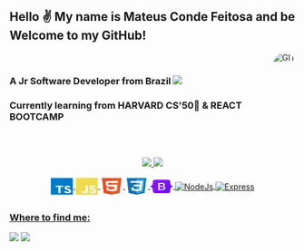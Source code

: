 ## Hello ✌ My name is Mateus Conde Feitosa and be Welcome to my GitHub!

<div>
 <img align="right" alt="GIT" height="150" style="border-radius:50px;" src="https://media0.giphy.com/media/3og0INk5eeMIelzqBG/giphy.gif?cid=ecf05e47r97sl531mlo1n2syb09vbw9nbpnor3jdqq8kzpsh&rid=giphy.gif&ct=g">
 <br>
 <h3>A Jr Software Developer from Brazil <img src="https://icons.iconarchive.com/icons/wikipedia/flags/1024/BR-Brazil-Flag-icon.png" width="20 style="vertical-align: bottom"/>   </h3>
  <h3> Currently learning from HARVARD CS'50🌱 & REACT BOOTCAMP </h3>
</div>
  
 <br>
  
  ##
  
<div align="center">
  <a href="https://github.com/mateuscondefeitosa">
  <img height="165em" src="https://github-readme-stats.vercel.app/api?username=mateuscondefeitosa&show_icons=true&theme=tokyonight&include_all_commits=true&count_private=true"/>
  <img height="165em" src="https://github-readme-stats.vercel.app/api/top-langs/?username=mateuscondefeitosa&layout=compact&langs_count=7&theme=tokyonight"/>
</div>
<div style="display: inline_block" align="center"><br>
  <img align="center" alt="Ts" height="30" width="40" src="https://raw.githubusercontent.com/devicons/devicon/master/icons/typescript/typescript-plain.svg">
  <img align="center" alt="Js" height="30" width="40" src="https://raw.githubusercontent.com/devicons/devicon/master/icons/javascript/javascript-plain.svg">
  <img align="center" alt="HTML" height="30" width="40" src="https://raw.githubusercontent.com/devicons/devicon/master/icons/html5/html5-original.svg">
  <img align="center" alt="CSS" height="30" width="40" src="https://raw.githubusercontent.com/devicons/devicon/master/icons/css3/css3-original.svg">
  <img align="center" alt="Bootstrap" height="30" width="40" src="https://raw.githubusercontent.com/devicons/devicon/master/icons/bootstrap/bootstrap-original.svg">
  <img align="center" alt="NodeJs" height="30" width="40" src="https://cdn.jsdelivr.net/gh/devicons/devicon/icons/nodejs/nodejs-original.svg">
  <img align="center" alt="Express" height="30" width="40" src="https://cdn.jsdelivr.net/gh/devicons/devicon/icons/express/express-original.svg">
</div>

  ##

<h3>Where to find me:</h3>
<p>
<div> 
  <a href = "mailto:devmateuscondefeitosa@gmail.com"><img src="https://img.shields.io/badge/Gmail-D14836?style=for-the-badge&logo=gmail&logoColor=white" target="_blank"></a>
  <a href="https://www.linkedin.com/in/mateus-conde-feitosa" target="_blank"><img src="https://img.shields.io/badge/-LinkedIn-%230077B5?style=for-the-badge&logo=linkedin&logoColor=white" target="_blank"></a> 
 <br>
</div>
